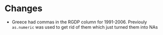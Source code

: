 # Changes

* Greece had commas in the RGDP column for 1991-2006. Previouly `as.numeric` was used to get rid of them which just turned them into NAs